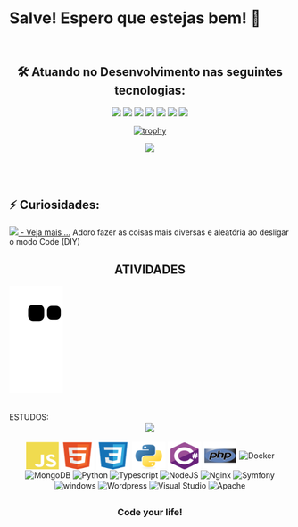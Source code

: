 <h1> Salve! Espero que estejas bem!  👋 </h1>
<br>
<div align="center" >
  <h2>🛠 Atuando no Desenvolvimento nas seguintes tecnologias:</h2>

  <img src='https://icongr.am/devicon/javascript-original.svg?size=40&color=cb2a2a'/>
  <img src='https://icongr.am/devicon/python-original.svg?size=40&color=cb2a2a'/>
  <img src='https://icongr.am/devicon/html5-original-wordmark.svg?size=40&color=ab2a2a' />
  <img src='https://icongr.am/devicon/django-original.svg?size=40&color=ab2a2a' />
  <img src='https://icongr.am/devicon/mysql-original.svg?size=40&color=ab2a2a' />
  <img src='https://icongr.am/devicon/css3-original.svg?size=40&color=ab2a2a' />
  <img src='https://icongr.am/devicon/csharp-original.svg?size=40&color=ab2a2a' />


  [![trophy](https://github-profile-trophy.vercel.app/?username=edcastanha&theme=oldie&row=1)](https://github.com/edcastanha)


<a align="center" alt="Perfil no Linkedins" height="60" width="40" href="https://www.linkedin.com/in/edlourenzo/" target="_blank"><img src="https://img.shields.io/badge/-LinkedIn-%230077B5?style=for-the-badge&logo=linkedin&logoColor=white" target="_blank"></a> 
</div>
<br>

<br>

<h2>⚡ Curiosidades: </h2>
<a align="center" alt="Canal no Youtube" height="30" width="60" href="https://www.youtube.com/channel/UC05zrbvIXAWTlP0kwGNvERg" target="_blank"><img src="https://img.shields.io/badge/-Youtube-%23EA4335?style=for-the-badge&logo=youtube&logoColor=white" target="_blank">  - Veja mais ...</a> Adoro fazer as coisas mais diversas e aleatória ao desligar o modo Code (DIY)


<div align="center"><h2>ATIVIDADES</h2></div>

![Snake](https://raw.githubusercontent.com/edcastanha/edcastanha/output/github-contribution-grid-snake.svg)

<br>
ESTUDOS:
<div  align="center"> 
<a href="https://github.com/edcastanha">
  <img height="180em"  align="center" src="https://github-readme-stats.vercel.app/api/top-langs/?username=edcastanha&layout=compact&langs_count=7&theme=react&locale=pt-br" />
</a>

  <div style="display: inline_block"><br>
  <img align="center" alt="Js" height="50" width="60" src="https://raw.githubusercontent.com/devicons/devicon/master/icons/javascript/javascript-plain.svg">
  <img align="center" alt="HTML" height="50" width="60" src="https://raw.githubusercontent.com/devicons/devicon/master/icons/html5/html5-original.svg">
  <img align="center" alt="CSS" height="50" width="60" src="https://raw.githubusercontent.com/devicons/devicon/master/icons/css3/css3-original.svg">
  <img align="center" alt="Python" height="50" width="60" src="https://raw.githubusercontent.com/devicons/devicon/master/icons/python/python-original.svg">
  <img align="center" alt="Csharp" height="50" width="60" src="https://raw.githubusercontent.com/devicons/devicon/master/icons/csharp/csharp-original.svg">
  <img align="center" alt="PHP" height="50" width="60" src="https://raw.githubusercontent.com/devicons/devicon/master/icons/php/php-original.svg">
  <img align="center" alt="Docker" height="50" width="60" src="https://icongr.am/devicon/docker-original-wordmark.svg" /> 
  <img align="center" alt="MongoDB" height="50" width="60"  src='https://icongr.am/devicon/mongodb-original.svg' />
  <img align="center" alt="Python" height="50" width="60" src='https://icongr.am/devicon/python-original.svg'/>
  <img align="center" alt="Typescript" height="50" width="60" src='https://icongr.am/devicon/typescript-original.svg'/>
  <img align="center" alt="NodeJS" height="50" width="60"  src='https://icongr.am/devicon/nodejs-original.svg?size=40&color=cb2a2'/>
  <img align="center" alt="Nginx" height="50" width="60"  src='https://icongr.am/devicon/nginx-original.svg' />
  <img align="center" alt="Symfony" height="50" width="60"  src='https://icongr.am/devicon/symfony-original.svg' />
  <img align="center" alt="windows" height="50" width="60"  src='https://icongr.am/devicon/windows8-original.svg' />
    
  <img align="center" alt="Wordpress" height="50" width="60"  src='https://icongr.am/devicon/wordpress-original.svg' />
  <img align="center" alt="Visual Studio" height="50" width="60"  src='https://icongr.am/devicon/visualstudio-plain.svg' />
  <img align="center" alt="Apache" height="50" width="60"  src='https://icongr.am/devicon/apache-original.svg' />
</div>
  
##
 
  ### Code your life!
